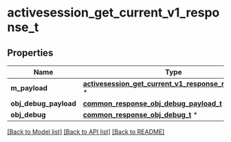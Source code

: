 # activesession_get_current_v1_response_t

## Properties
Name | Type | Description | Notes
------------ | ------------- | ------------- | -------------
**m_payload** | [**activesession_get_current_v1_response_m_payload_t**](activesession_get_current_v1_response_m_payload.md) \* |  | 
**obj_debug_payload** | [**common_response_obj_debug_payload_t**](common_response_obj_debug_payload.md) \* |  | [optional] 
**obj_debug** | [**common_response_obj_debug_t**](common_response_obj_debug.md) \* |  | [optional] 

[[Back to Model list]](../README.md#documentation-for-models) [[Back to API list]](../README.md#documentation-for-api-endpoints) [[Back to README]](../README.md)


